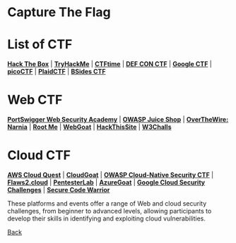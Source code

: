 # Capture The Flag

# List of CTF

**[Hack The Box](https://www.hackthebox.eu/)** | **[TryHackMe](https://tryhackme.com/)** | **[CTFtime](https://ctftime.org/)** | **[DEF CON CTF](https://defcon.org/html/links/dc-ctf.html)** | **[Google CTF](https://capturetheflag.withgoogle.com/)** | **[picoCTF](https://picoctf.org/)** | **[PlaidCTF](https://plaidctf.com/)** | **[BSides CTF](https://www.securitybsides.com/w/page/12194156/CTF)**

# Web CTF

**[PortSwigger Web Security Academy](https://portswigger.net/web-security)** | **[OWASP Juice Shop](https://owasp.org/www-project-juice-shop/)** | **[OverTheWire: Narnia](https://overthewire.org/wargames/narnia/)** | **[Root Me](https://www.root-me.org/)** | **[WebGoat](https://owasp.org/www-project-webgoat/)** | **[HackThisSite](https://www.hackthissite.org/)** | **[W3Challs](https://w3challs.com/)**

# Cloud CTF

**[AWS Cloud Quest](https://aws.amazon.com/training/digital/aws-cloud-quest/)** | **[CloudGoat](https://github.com/RhinoSecurityLabs/cloudgoat)** | **[OWASP Cloud-Native Security CTF](https://owasp.org/www-project-cloud-native-security/)** | **[Flaws2.cloud](http://flaws2.cloud/)** | **[PentesterLab](https://pentesterlab.com/)** | **[AzureGoat](https://github.com/Cloud-Architekt/AzureGoat)** | **[Google Cloud Security Challenges](https://cloud.google.com/security/)** | **[Secure Code Warrior](https://www.securecodewarrior.com/)**

These platforms and events offer a range of Web and cloud security challenges, from beginner to advanced levels, allowing participants to develop their skills in identifying and exploiting cloud vulnerabilities.

[Back](../practice.md)